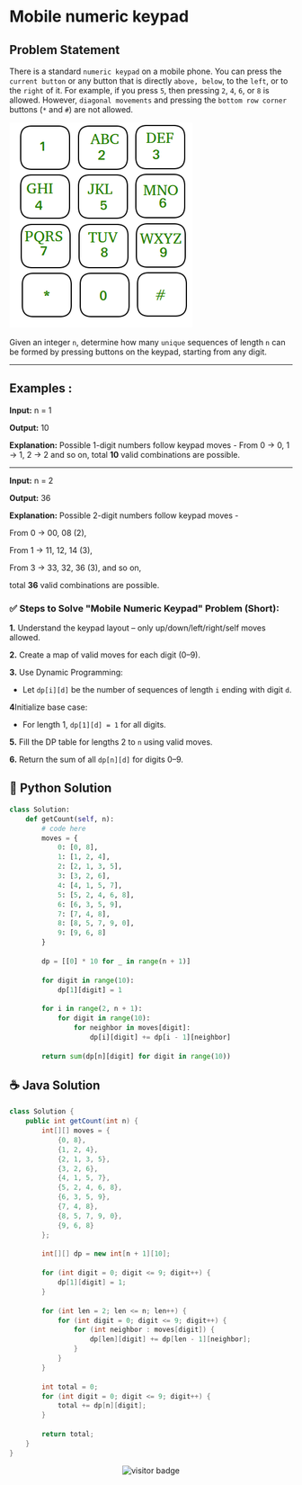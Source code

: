# Mobile numeric keypad


## Problem Statement
There is a standard `numeric keypad` on a mobile phone. You can press the `current button` or any button that is directly `above, below`, to the `left`, or to the `right` of it. For example, if you press `5`, then pressing `2`, `4`, `6`, or `8` is allowed. However, `diagonal movements` and pressing the `bottom row corner` buttons (`*` and `#`) are not allowed.

![Mobile numeric keypad](./assets/Mobile_numeric_keypad.png)

Given an integer `n`, determine how many `unique` sequences of length `n` can be formed by pressing buttons on the keypad, starting from any digit.

---

## **Examples :**

**Input:** n = 1

**Output:** 10

**Explanation:** Possible 1-digit numbers follow keypad moves - From 0 → 0, 1 → 1, 2 → 2 and so on, total **10** valid combinations are possible.

---

**Input:** n = 2

**Output:** 36

**Explanation:** Possible 2-digit numbers follow keypad moves -

From 0 → 00, 08 (2), 

From 1 → 11, 12, 14 (3),

From 3 → 33, 32, 36 (3), and so on,

total **36** valid combinations are possible.




### **✅ Steps to Solve "Mobile Numeric Keypad" Problem (Short):**

**1.** Understand the keypad layout – only up/down/left/right/self moves allowed.

**2.** Create a map of valid moves for each digit (0–9).

**3.** Use Dynamic Programming:

  - Let `dp[i][d]` be the number of sequences of length `i` ending with digit `d`.

**4**Initialize base case:

  - For length 1, `dp[1][d] = 1` for all digits.

**5.** Fill the DP table for lengths 2 to `n` using valid moves.

**6.** Return the sum of all `dp[n][d]` for digits 0–9.



## 🐍 Python Solution

```python
class Solution:
	def getCount(self, n):
		# code here
		moves = {
            0: [0, 8],
            1: [1, 2, 4],
            2: [2, 1, 3, 5],
            3: [3, 2, 6],
            4: [4, 1, 5, 7],
            5: [5, 2, 4, 6, 8],
            6: [6, 3, 5, 9],
            7: [7, 4, 8],
            8: [8, 5, 7, 9, 0],
            9: [9, 6, 8]
        }

        dp = [[0] * 10 for _ in range(n + 1)]

        for digit in range(10):
            dp[1][digit] = 1

        for i in range(2, n + 1):
            for digit in range(10):
                for neighbor in moves[digit]:
                    dp[i][digit] += dp[i - 1][neighbor]

        return sum(dp[n][digit] for digit in range(10))

```
## ☕️ Java Solution

```java
class Solution {
    public int getCount(int n) {
        int[][] moves = {
            {0, 8},
            {1, 2, 4},
            {2, 1, 3, 5},
            {3, 2, 6},
            {4, 1, 5, 7},
            {5, 2, 4, 6, 8},
            {6, 3, 5, 9},
            {7, 4, 8},
            {8, 5, 7, 9, 0},
            {9, 6, 8}
        };

        int[][] dp = new int[n + 1][10];

        for (int digit = 0; digit <= 9; digit++) {
            dp[1][digit] = 1;
        }

        for (int len = 2; len <= n; len++) {
            for (int digit = 0; digit <= 9; digit++) {
                for (int neighbor : moves[digit]) {
                    dp[len][digit] += dp[len - 1][neighbor];
                }
            }
        }

        int total = 0;
        for (int digit = 0; digit <= 9; digit++) {
            total += dp[n][digit];
        }

        return total;
    }
}


```
<p align="center">
  <img src="https://visitor-badge.laobi.icu/badge?page_id=second-largest-problem" alt="visitor badge"/>

</p>
